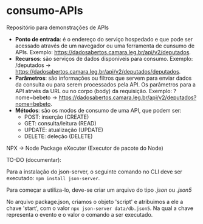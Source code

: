 # consumo-APIs
Repositório para demonstrações de APIs

- **Ponto de entrada**: é o endereço do serviço hospedado e que pode ser acessado através de um navegador ou uma ferramenta de cunsumo de APIs. Exemplo: <https://dadosabertos.camara.leg.br/api/v2/deputados>.
- **Recursos**: são serviços de dados disponíveis para consumo.
Exemplo: /deputados -> <https://dadosabertos.camara.leg.br/api/v2/deputados/deputados>.
-  **Parâmetros**: são informações ou filtros que servem para enviar dados da consulta ou para serem processados pela API. Os parâmetros para a API atrvés da URL ou no corpo (body) da requisição. Exemplo: ?nome=bebeto -> <https://dadosabertos.camara.leg.br/api/v2/deputados?nome=bebeto>.
- **Métodos**: são os modos de consumo de uma API, que podem ser:
    - POST: inserção (CREATE)
    - GET: consulta/leitura (READ)
    - UPDATE: atualização (UPDATE)
    - DELETE: deleção (DELETE)

NPX -> Node Package eXecuter (Executor de pacote do Node)

TO-DO (documentar):
<!-- - Instalação e uso do Json Server: <https://github.com/typicode/json-server>. -->
Para a instalação do json-server, o seguinte comando no CLI deve ser executado: `npm install json-server`.

Para começar a utiliza-lo, deve-se criar um arquivo do tipo _.json_ ou _.json5_

<!-- - Criação do script "start" no package.json -->
No arquivo package.json, criamos o objeto 'script' e atribuimos a ele a chave 'start', com o valor `npx json-server data/db.json5`. Na qual a chave representa o evento e o valor o comando a ser executado.

<!-- - Observações em relação ao uso do JSON5 VS JSON -->


<!-- -Instalação das extensões para formatação de arquivo .json5 -->


<!-- - Chamada do script start com NPM ao invés do NPX -->


<!-- - O que é o Chocolatey (e porque não instalá-lo agora) -->
